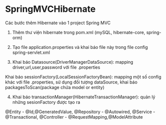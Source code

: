 # SpringMVCHibernate

Các bước thêm Hibernate vào 1 project Spring MVC

1. Thêm thư viện hibernate trong pom.xml (mySQL, hibernate-core, spring-orm)

2. Tạo file application.properties và khai báo file này trong file config spring-servlet.xml

3. Khai báo Datasource(DriverManagerDataSource): mapping driver,url,user,password với file .properties

Khai báo sessionFactory(LocalSessionFactoryBean): mapping một số config khác với file .properties, sử dụng đối tượng dataSource, 
khai báo packagesToScan(package chứa model or entity)

4. Khai báo transactionManager(HibernateTransactionManager): quản lý những sesionFactory được tạo ra


@Entity - @Id,@GeneratedValue, @Repository - @Autowired, @Service - @Transactional, @Controller - @RequestMapping,@ModelAttribute
